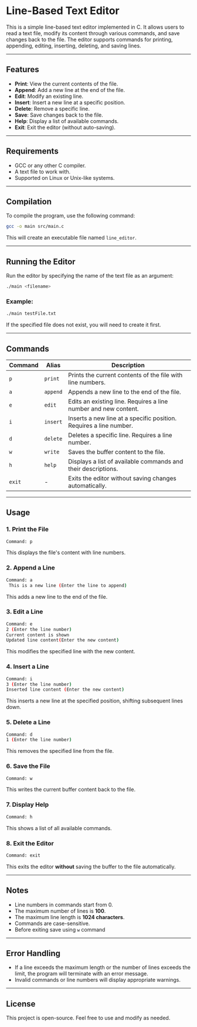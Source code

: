 # Line-Based Text Editor

This is a simple line-based text editor implemented in C. It allows users to read a text file, modify its content through various commands, and save changes back to the file. The editor supports commands for printing, appending, editing, inserting, deleting, and saving lines.

---

## Features
- **Print**: View the current contents of the file.
- **Append**: Add a new line at the end of the file.
- **Edit**: Modify an existing line.
- **Insert**: Insert a new line at a specific position.
- **Delete**: Remove a specific line.
- **Save**: Save changes back to the file.
- **Help**: Display a list of available commands.
- **Exit**: Exit the editor (without auto-saving).

---

## Requirements
- GCC or any other C compiler.
- A text file to work with.
- Supported on Linux or Unix-like systems.

---

## Compilation
To compile the program, use the following command:
```bash
gcc -o main src/main.c
```

This will create an executable file named `line_editor`.

---

## Running the Editor
Run the editor by specifying the name of the text file as an argument:
```bash
./main <filename>
```

### Example:
```bash
./main testFile.txt
```

If the specified file does not exist, you will need to create it first.

---

## Commands

| Command       | Alias   | Description                                                                 |
|---------------|---------|-----------------------------------------------------------------------------|
| `p`           | `print` | Prints the current contents of the file with line numbers.                 |
| `a`           | `append`| Appends a new line to the end of the file.                                  |
| `e`           | `edit`  | Edits an existing line. Requires a line number and new content.             |
| `i`           | `insert`| Inserts a new line at a specific position. Requires a line number.          |
| `d`           | `delete`| Deletes a specific line. Requires a line number.                            |
| `w`           | `write` | Saves the buffer content to the file.                                      |
| `h`           | `help`  | Displays a list of available commands and their descriptions.               |
| `exit`        | -       | Exits the editor without saving changes automatically.                      |

---

## Usage
### 1. Print the File
```bash
Command: p
```
This displays the file's content with line numbers.

### 2. Append a Line
```bash
Command: a
 This is a new line (Enter the line to append)
```
This adds a new line to the end of the file.

### 3. Edit a Line
```bash
Command: e
2 (Enter the line number)
Current content is shown
Updated line content(Enter the new content)
```
This modifies the specified line with the new content.

### 4. Insert a Line
```bash
Command: i
3 (Enter the line number)
Inserted line content (Enter the new content)
```
This inserts a new line at the specified position, shifting subsequent lines down.

### 5. Delete a Line
```bash
Command: d
1 (Enter the line number)
```
This removes the specified line from the file.

### 6. Save the File 
```bash
Command: w
```
This writes the current buffer content back to the file.

### 7. Display Help
```bash
Command: h
```
This shows a list of all available commands.

### 8. Exit the Editor
```bash
Command: exit
```
This exits the editor <b>without</b> saving the buffer to the file automatically.

---

## Notes
- Line numbers in commands start from 0.
- The maximum number of lines is **100**.
- The maximum line length is **1024 characters**.
- Commands are case-sensitive.
- Before exiting save using `w` command

---

## Error Handling
- If a line exceeds the maximum length or the number of lines exceeds the limit, the program will terminate with an error message.
- Invalid commands or line numbers will display appropriate warnings.

---

## License
This project is open-source. Feel free to use and modify as needed.

